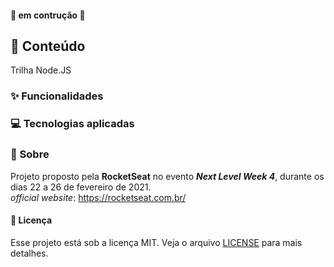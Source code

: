 <p align="center">

</p>

#### :wrench: em contrução :hammer:

## :notebook_with_decorative_cover: Conteúdo
Trilha Node.JS

### :sparkles: Funcionalidades

### :computer: Tecnologias aplicadas


### :rocket: Sobre
Projeto proposto pela **RocketSeat** no evento ***Next Level Week 4***, durante os dias 22 a 26 de fevereiro de  2021.  
*official website*: https://rocketseat.com.br/

#### :memo: Licença
Esse projeto está sob a licença MIT. Veja o arquivo [LICENSE](LICENSE) para mais detalhes.

